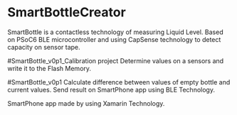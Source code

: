 # SmartBottleCreator
SmartBottle is a contactless technology of measuring Liquid Level.
Based on PSoC6 BLE microcontroller and using CapSense technology to detect capacity on sensor tape.


#SmartBottle_v0p1_Calibration project
Determine values on a sensors and write it to the Flash Memory.

#SmartBottle_v0p1
Calculate difference between values of empty bottle and current values.
Send result on SmartPhone app using BLE Technology.

SmartPhone app made by using Xamarin Technology.


